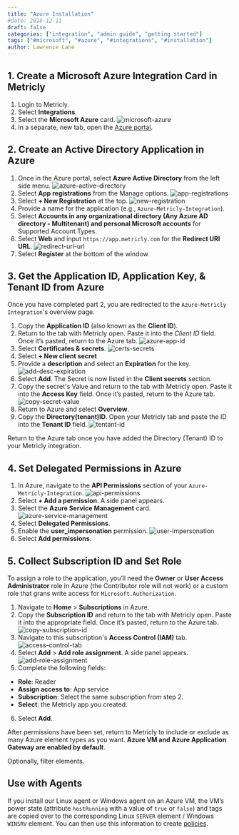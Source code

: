 ```yaml
---
title: "Azure Installation"
#date: 2018-12-11
draft: false
categories: ["integration", "admin guide", "getting started"]
tags: ["#microsoft", "#azure", "#integrations", "#installation"]
author: Lawrence Lane
---
```

## 1. Create a Microsoft Azure Integration Card in Metricly
1. Login to Metricly.
2. Select **Integrations**.
2. Select the **Microsoft Azure** card.
![microsoft-azure](/images/azure-installation/microsoft-azure.png)
3. In a separate, new tab, open the [Azure portal](https://portal.azure.com/).

## 2. Create an Active Directory Application in Azure
1. Once in the Azure portal, select **Azure Active Directory** from the left side menu.
![azure-active-directory](/images/azure-installation/azure-active-directory.png)
2. Select **App registrations** from the Manage options.
![app-registrations](/images/azure-installation/app-registrations.png)
3. Select **+ New Registration** at the top.
![new-registration](/images/azure-installation/new-registration.png)
4. Provide a name for the application (e.g., `Azure-Metricly-Integration`).
4. Select **Accounts in any organizational directory (Any Azure AD directory - Multitenant) and personal Microsoft accounts** for Supported Account Types.
5. Select **Web** and input `https://app.metricly.com` for the **Redirect URI URL**.
![redirect-uri-url](/images/azure-installation/redirect-uri-url.png)
6. Select **Register** at the bottom of the window.

## 3. Get the Application ID, Application Key, & Tenant ID from Azure

Once you have completed part 2, you are redirected to the `Azure-Metricly Integration`'s overview page.

1. Copy the **Application ID** (also known as the **Client ID**).
2. Return to the tab with Metricly open. Paste it into the _Client ID_ field. Once it’s pasted, return to the Azure tab.
![azure-app-id](/images/azure-installation/azure-app-id.png)
3. Select **Certificates & secrets**.
![certs-secrets](/images/azure-installation/certs-secrets.png)
4. Select **+ New client secret**
5. Provide a **description** and select an **Expiration** for the key.
![add-desc-expiration](/images/azure-installation/add-desc-expiration.png)
6. Select **Add**. The Secret is now listed in the **Client secrets** section.
7. Copy the secret's Value and return to the tab with Metricly open. Paste it into the **Access Key** field. Once it’s pasted, return to the Azure tab.
![copy-secret-value](/images/azure-installation/copy-secret-value.png)
8. Return to Azure and select **Overview**.
9. Copy the **Directory(tenant)ID**. Open your Metricly tab and paste the ID into the **Tenant ID** field.
![tentant-id](/images/azure-installation/tentant-id.png)

Return to the Azure tab once you have added the Directory (Tenant) ID to your Metricly integration.

## 4. Set Delegated Permissions in Azure
1. In Azure, navigate to the **API Permissions** section of your `Azure-Metricly-Integration`.
![api-permissions](/images/azure-installation/api-permissions.png)
2. Select **+ Add a permission**. A side panel appears.
3. Select the **Azure Service Management** card.
![azure-service-management](/images/azure-installation/azure-service-management.png)
4. Select **Delegated Permissions**.
5. Enable the **user_impersonation** permission.
![user-impersonation](/images/azure-installation/user-impersonation.png)
6. Select **Add permissions**.

## 5. Collect Subscription ID and Set Role

To assign a role to the application, you’ll need the **Owner** or **User Access Administrator** role in Azure (the Contributor role will not work) or a custom role that grans write access for `Microsoft.Authorization`.

1. Navigate to **Home** > **Subscriptions** in Azure.
2. Copy the **Subscription ID** and return to the tab with Metricly open. Paste it into the appropriate field. Once it’s pasted, return to the Azure tab.
![copy-subscription-id](/images/azure-installation/copy-subscription-id.png)
3. Navigate to this subscription's **Access Control (IAM)** tab.
![access-control-tab](/images/azure-installation/access-control-tab.png)
4. Select **Add** > **Add role assignment**. A side panel appears.
![add-role-assignment](/images/azure-installation/add-role-assignment.png)
5. Complete the following fields:
 - **Role**: Reader
 - **Assign access to**: App service
 - **Subscription**: Select the same subscription from step 2.
 - **Select**: the Metricly app you created.
6. Select **Add**.

After permissions have been set, return to Metricly to include or exclude as many Azure element types as you want. **Azure VM and Azure Application Gateway are enabled by default**.

Optionally, filter elements.

## Use with Agents

If you install our Linux agent or Windows agent on an Azure VM, the VM’s power state (attribute `hostRunning` with a value of `true` or `false`) and tags are copied over to the corresponding Linux `SERVER` element / Windows `WINSRV` element. You can then use this information to create [policies][1].

[1]: /alerts-notificaitons/policies
